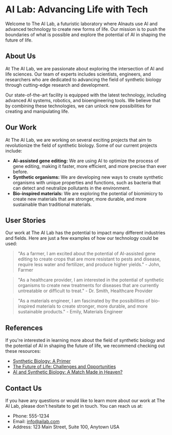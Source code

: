 <!--
Write me content for website with wallpaper which alt text is:

"A futuristic laboratory where AInauts use AI and advanced technology to create new forms of life."

The name/title of the page should not be 1:1 copy of the alt text but rather a real content of the website which is using this wallpaper.

- Use markdown format 
- Start with the heading
- The content should look like a real website 
- Include real sections like references, contact, user stories, etc. use things relevant to the page purpose.
- Feel free to use structure like headings, bullets, numbering, blockquotes, paragraphs, horizontal lines, etc.
- You can use formatting like bold or _italic_
- You can include UTF-8 emojis
- Links should be only #hash anchors (and you can refer to the document itself)
- Do not include images
-->

<!--font:Montserrat-->

# AI Lab: Advancing Life with Tech

Welcome to The AI Lab, a futuristic laboratory where AInauts use AI and advanced technology to create new forms of life. Our mission is to push the boundaries of what is possible and explore the potential of AI in shaping the future of life.

## About Us

At The AI Lab, we are passionate about exploring the intersection of AI and life sciences. Our team of experts includes scientists, engineers, and researchers who are dedicated to advancing the field of synthetic biology through cutting-edge research and development.

Our state-of-the-art facility is equipped with the latest technology, including advanced AI systems, robotics, and bioengineering tools. We believe that by combining these technologies, we can unlock new possibilities for creating and manipulating life.

## Our Work

At The AI Lab, we are working on several exciting projects that aim to revolutionize the field of synthetic biology. Some of our current projects include:

- **AI-assisted gene editing:** We are using AI to optimize the process of gene editing, making it faster, more efficient, and more precise than ever before.
- **Synthetic organisms:** We are developing new ways to create synthetic organisms with unique properties and functions, such as bacteria that can detect and neutralize pollutants in the environment.
- **Bio-inspired materials:** We are exploring the potential of biomimicry to create new materials that are stronger, more durable, and more sustainable than traditional materials.

## User Stories

Our work at The AI Lab has the potential to impact many different industries and fields. Here are just a few examples of how our technology could be used:

> "As a farmer, I am excited about the potential of AI-assisted gene editing to create crops that are more resistant to pests and disease, require less water and fertilizer, and produce higher yields." - John, Farmer

> "As a healthcare provider, I am interested in the potential of synthetic organisms to create new treatments for diseases that are currently untreatable or difficult to treat." - Dr. Smith, Healthcare Provider

> "As a materials engineer, I am fascinated by the possibilities of bio-inspired materials to create stronger, more durable, and more sustainable products." - Emily, Materials Engineer

## References

If you're interested in learning more about the field of synthetic biology and the potential of AI in shaping the future of life, we recommend checking out these resources:

- [Synthetic Biology: A Primer](#)
- [The Future of Life: Challenges and Opportunities](#)
- [AI and Synthetic Biology: A Match Made in Heaven?](#)

## Contact Us

If you have any questions or would like to learn more about our work at The AI Lab, please don't hesitate to get in touch. You can reach us at:

- Phone: 555-1234
- Email: info@ailab.com
- Address: 123 Main Street, Suite 100, Anytown USA
